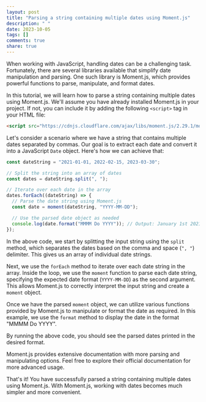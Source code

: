 ```yaml
---
layout: post
title: "Parsing a string containing multiple dates using Moment.js"
description: " "
date: 2023-10-05
tags: []
comments: true
share: true
---
```


When working with JavaScript, handling dates can be a challenging task. Fortunately, there are several libraries available that simplify date manipulation and parsing. One such library is Moment.js, which provides powerful functions to parse, manipulate, and format dates.

In this tutorial, we will learn how to parse a string containing multiple dates using Moment.js. We'll assume you have already installed Moment.js in your project. If not, you can include it by adding the following `<script>` tag in your HTML file:

```html
<script src="https://cdnjs.cloudflare.com/ajax/libs/moment.js/2.29.1/moment.min.js"></script>
```

Let's consider a scenario where we have a string that contains multiple dates separated by commas. Our goal is to extract each date and convert it into a JavaScript `Date` object. Here's how we can achieve that:

```javascript
const dateString = "2021-01-01, 2022-02-15, 2023-03-30";

// Split the string into an array of dates
const dates = dateString.split(", ");

// Iterate over each date in the array
dates.forEach((dateString) => {
  // Parse the date string using Moment.js
  const date = moment(dateString, "YYYY-MM-DD");

  // Use the parsed date object as needed
  console.log(date.format("MMMM Do YYYY")); // Output: January 1st 2021
});
```

In the above code, we start by splitting the input string using the `split` method, which separates the dates based on the comma and space (`", "`) delimiter. This gives us an array of individual date strings.

Next, we use the `forEach` method to iterate over each date string in the array. Inside the loop, we use the `moment` function to parse each date string, specifying the expected date format (`YYYY-MM-DD`) as the second argument. This allows Moment.js to correctly interpret the input string and create a `moment` object.

Once we have the parsed `moment` object, we can utilize various functions provided by Moment.js to manipulate or format the date as required. In this example, we use the `format` method to display the date in the format "MMMM Do YYYY".

By running the above code, you should see the parsed dates printed in the desired format.

Moment.js provides extensive documentation with more parsing and manipulating options. Feel free to explore their official documentation for more advanced usage.

That's it! You have successfully parsed a string containing multiple dates using Moment.js. With Moment.js, working with dates becomes much simpler and more convenient.